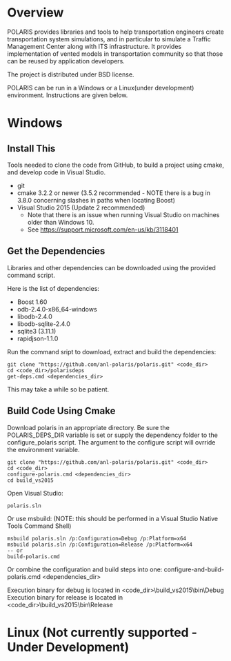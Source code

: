 Overview
=========
POLARIS provides libraries and tools to help transportation engineers create 
transportation system simulations, and in particular to simulate a Traffic 
Management Center along with ITS infrastructure. It provides implementation 
of vented models in transportation community so that those can be reused by 
application developers.

The project is distributed under BSD license.

POLARIS can be run in a Windows or a Linux(under development) environment. 
Instructions are given below.

Windows
=======

Install This
------------
Tools needed to clone the code from GitHub, to build a project using cmake, 
and develop code in Visual Studio.

* git
* cmake 3.2.2 or newer (3.5.2 recommended - NOTE there is a bug in 3.8.0 concerning slashes in paths when locating Boost)
* Visual Studio 2015 (Update 2 recommended)
	- Note that there is an issue when running Visual Studio on machines older than Windows 10.
	- See https://support.microsoft.com/en-us/kb/3118401

Get the Dependencies
--------------------
Libraries and other dependencies can be downloaded using the provided command
script.

Here is the list of dependencies:
* Boost 1.60
* odb-2.4.0-x86_64-windows
* libodb-2.4.0
* libodb-sqlite-2.4.0
* sqlite3 (3.11.1)
* rapidjson-1.1.0

Run the command sript to download, extract and build the dependencies:

	git clone "https://github.com/anl-polaris/polaris.git" <code_dir>
	cd <code_dir>/polarisdeps
	get-deps.cmd <dependencies_dir>
	
This may take a while so be patient.

Build Code Using Cmake
----------------------
Download polaris in an appropriate directory. Be sure the POLARIS_DEPS_DIR 
variable is set or supply the dependency folder to the configure_polaris script.
The argument to the configure script will ovrride the environment variable.

	git clone "https://github.com/anl-polaris/polaris.git" <code_dir>
	cd <code_dir>
	configure-polaris.cmd <dependencies_dir>
	cd build_vs2015

Open Visual Studio:

	polaris.sln
	
Or use msbuild: (NOTE: this should be performed in a Visual Studio Native Tools 
Command Shell)

	msbuild polaris.sln /p:Configuration=Debug /p:Platform=x64
	msbuild polaris.sln /p:Configuration=Release /p:Platform=x64
	-- or
	build-polaris.cmd
	
Or combine the configuration and build steps into one:
	configure-and-build-polaris.cmd <dependencies_dir>
	
Execution binary for debug is located in <code_dir>\build_vs2015\bin\Debug
Execution binary for release is located in <code_dir>\build_vs2015\bin\Release


Linux (Not currently supported - Under Development)
===================================================

